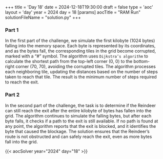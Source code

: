 +++
title = 'Day 18'
date = 2024-12-18T19:30:00
draft = false
type = 'aoc'
layout = 'day'
year = 2024
day = 18
[params]
    aocTitle = "RAM Run"
    solutionFileName = "solution.py"
+++

### Part 1
In the first part of the challenge, we simulate the first kilobyte (1024 bytes) falling into the memory space. 
Each byte is represented by its coordinates, and as the bytes fall, the corresponding tiles in the grid become 
corrupted, marked with a “#” symbol. The algorithm uses `Dijkstra’s algorithm` to calculate the shortest path from the 
top-left corner (0, 0) to the bottom-right corner (70, 70), avoiding the corrupted tiles. The algorithm processes each 
neighboring tile, updating the distances based on the number of steps taken to reach that tile. The result is the 
minimum number of steps required to reach the exit.

### Part 2
In the second part of the challenge, the task is to determine if the Reindeer can still reach the exit after the entire 
kilobyte of bytes has fallen into the grid. The algorithm continues to simulate the falling bytes, but after each byte 
falls, it checks if a path to the exit is still available. If no path is found at any point, the algorithm reports 
that the exit is blocked, and it identifies the byte that caused the blockage. The solution ensures that the 
Reindeer’s route is not obstructed and can safely reach the exit, even as more bytes fall into the grid.

{{< aocSolver year="2024" day="18" >}}
